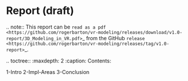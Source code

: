 # Report (draft)

.. note::
   This report can be `read as a pdf <https://github.com/rogerbarton/vr-modeling/releases/download/v1.0-report/3D_Modeling_in_VR.pdf>`_ from the GitHub `release <https://github.com/rogerbarton/vr-modeling/releases/tag/v1.0-report>`_.

.. toctree::
   :maxdepth: 2
   :caption: Contents:

   1-Intro
   2-Impl-Areas
   3-Conclusion